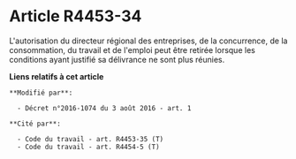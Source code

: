 # Article R4453-34

L'autorisation du directeur régional des entreprises, de la concurrence, de la consommation, du travail et de l'emploi peut
être retirée lorsque les conditions ayant justifié sa délivrance ne sont plus réunies.

**Liens relatifs à cet article**

	**Modifié par**:

	  - Décret n°2016-1074 du 3 août 2016 - art. 1

	**Cité par**:

	  - Code du travail - art. R4453-35 (T)
	  - Code du travail - art. R4454-5 (T)
